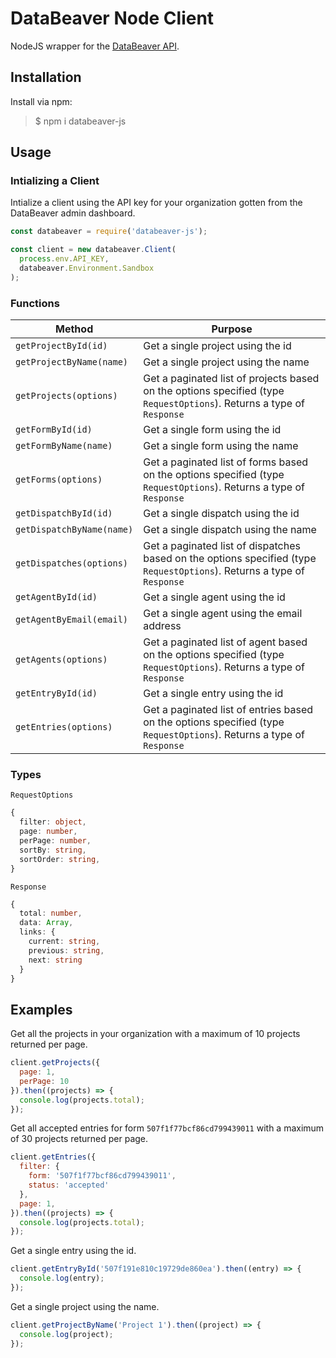 # DataBeaver Node Client

NodeJS wrapper for the [DataBeaver API](https://databeaver.gitbook.io/databeaver-docs/).

## Installation

Install via npm:
>$ npm i databeaver-js

## Usage

### Intializing a Client

Intialize a client using the API key for your organization gotten from the DataBeaver admin dashboard.

```javascript
const databeaver = require('databeaver-js');

const client = new databeaver.Client(
  process.env.API_KEY,
  databeaver.Environment.Sandbox
);
```

### Functions

| Method | Purpose
| --- | ---
| `getProjectById(id)` | Get a single project using the id
| `getProjectByName(name)` | Get a single project using the name
| `getProjects(options)` | Get a paginated list of projects based on the options specified (type `RequestOptions`). Returns a type of `Response`
| `getFormById(id)` | Get a single form using the id
| `getFormByName(name)` | Get a single form using the name
| `getForms(options)` | Get a paginated list of forms based on the options specified (type `RequestOptions`). Returns a type of `Response`
| `getDispatchById(id)` | Get a single dispatch using the id
| `getDispatchByName(name)` | Get a single dispatch using the name
| `getDispatches(options)` | Get a paginated list of dispatches based on the options specified (type `RequestOptions`). Returns a type of `Response`
| `getAgentById(id)` | Get a single agent using the id
| `getAgentByEmail(email)` | Get a single agent using the email address
| `getAgents(options)` | Get a paginated list of agent based on the options specified (type `RequestOptions`). Returns a type of `Response`
| `getEntryById(id)` | Get a single entry using the id
| `getEntries(options)` | Get a paginated list of entries based on the options specified (type `RequestOptions`). Returns a type of `Response`

### Types

`RequestOptions`

```typescript
{
  filter: object, 
  page: number, 
  perPage: number,
  sortBy: string,
  sortOrder: string,
}
```

`Response`

```typescript
{
  total: number,
  data: Array,
  links: {
    current: string,
    previous: string,
    next: string
  }
}
```

## Examples

Get all the projects in your organization with a maximum of 10 projects returned per page.

```javascript
client.getProjects({
  page: 1,
  perPage: 10
}).then((projects) => {
  console.log(projects.total);
});
```

Get all accepted entries for form `507f1f77bcf86cd799439011` with a maximum of 30 projects returned per page.

```javascript
client.getEntries({
  filter: {
    form: '507f1f77bcf86cd799439011',
    status: 'accepted'
  },
  page: 1,
}).then((projects) => {
  console.log(projects.total);
});
```

Get a single entry using the id.

```javascript
client.getEntryById('507f191e810c19729de860ea').then((entry) => {
  console.log(entry);
});
```

Get a single project using the name.

```javascript
client.getProjectByName('Project 1').then((project) => {
  console.log(project);
});
```